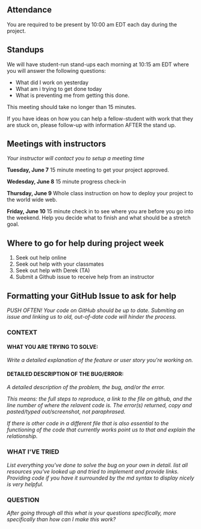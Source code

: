 
## Attendance
You are required to be present by 10:00 am EDT each day during the project.

## Standups
We will have student-run stand-ups each morning at 10:15 am EDT where you will answer the following questions:
- What did I work on yesterday
- What am i trying to get done today
- What is preventing me from getting this done.

This meeting should take no longer than 15 minutes.

If you have ideas on how you can help a fellow-student with work that they are stuck on, please follow-up with information AFTER the stand up.

## Meetings with instructors
_Your instructor will contact you to setup a meeting time_

**Tuesday, June 7**
15 minute meeting to get your project approved.

**Wedesday, June 8**
15 minute progress check-in

**Thursday, June 9**
Whole class instruction on how to deploy your project to the world wide web.

**Friday, June 10**
15 minute check in to see where you are before you go into the weekend. Help you decide what to finish and what should be a stretch goal.

## Where to go for help during project week
1. Seek out help online
2. Seek out help with your classmates
3. Seek out help with Derek (TA)
4. Submit a Github issue to receive help from an instructor

## Formatting your GitHub Issue to ask for help

*PUSH OFTEN! Your code on GitHub should be up to date. Submiting an issue and linking us to old, out-of-date code will hinder the process.*

### CONTEXT

#### WHAT YOU ARE TRYING TO SOLVE:
*Write a detailed explanation of the feature or user story you're working on.*

#### DETAILED DESCRIPTION OF THE BUG/ERROR:
*A detailed description of the problem, the bug, and/or the error.*

*This means: the full steps to reproduce, a link to the file on github, and the line number of where the relavent code is.
The error(s) returned, copy and pasted/typed out/screenshot, not paraphrased.*

*If there is other code in a different file that is also essential to the functioning of the code that currently works point us to that and explain the relationship.*

### WHAT I'VE TRIED
*List everything you've done to solve the bug on your own in detail. list all resources you've looked up and tried to implement and provide links. Providing code if you have it surrounded by the md syntax to display nicely is very helpful.*

### QUESTION
*After going through all this what is your questions specifically, more specifically than how can I make this work?*
